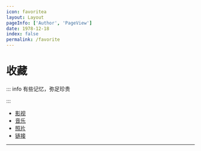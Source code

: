 ```yaml
---
icon: favoritea
layout: Layout
pageInfo: ['Author', 'PageView']
date: 1978-12-18
index: false
permalink: /favorite
---
```


# 收藏

::: info 有些记忆，弥足珍贵

:::

- [影视](./movies/)
- [音乐](./music/)
- [照片](./photos/)
- [链接](./links/)

---
